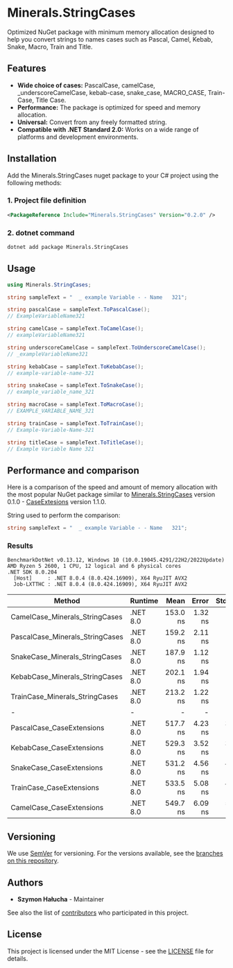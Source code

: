 # Minerals.StringCases

Optimized NuGet package with minimum memory allocation designed to help you convert strings to names cases such as Pascal, Camel, Kebab, Snake, Macro, Train and Title.

## Features

- **Wide choice of cases:** PascalCase, camelCase, _underscoreCamelCase, kebab-case, snake_case, MACRO_CASE, Train-Case, Title Case.
- **Performance:** The package is optimized for speed and memory allocation.
- **Universal:** Convert from any freely formatted string.
- **Compatible with .NET Standard 2.0:** Works on a wide range of platforms and development environments.

## Installation

Add the Minerals.StringCases nuget package to your C# project using the following methods:

### 1. Project file definition

```xml
<PackageReference Include="Minerals.StringCases" Version="0.2.0" />
```

### 2. dotnet command

```bat
dotnet add package Minerals.StringCases
```

## Usage

```csharp
using Minerals.StringCases;

string sampleText = "  _ example Variable - - Name   321";

string pascalCase = sampleText.ToPascalCase();
// ExampleVariableName321

string camelCase = sampleText.ToCamelCase();
// exampleVariableName321

string underscoreCamelCase = sampleText.ToUnderscoreCamelCase();
// _exampleVariableName321

string kebabCase = sampleText.ToKebabCase();
// example-variable-name-321

string snakeCase = sampleText.ToSnakeCase();
// example_variable_name_321

string macroCase = sampleText.ToMacroCase();
// EXAMPLE_VARIABLE_NAME_321

string trainCase = sampleText.ToTrainCase();
// Example-Variable-Name-321

string titleCase = sampleText.ToTitleCase();
// Example Variable Name 321
```

## Performance and comparison

Here is a comparison of the speed and amount of memory allocation with the most popular NuGet package similar to [Minerals.StringCases](https://www.nuget.org/packages/Minerals.StringCases/) version 0.1.0 - [CaseExtesions](https://www.nuget.org/packages/CaseExtensions/) version 1.1.0.

String used to perform the comparison:

```csharp
string sampleText = "  _ example Variable - - Name   321";
```

### Results

```log
BenchmarkDotNet v0.13.12, Windows 10 (10.0.19045.4291/22H2/2022Update)
AMD Ryzen 5 2600, 1 CPU, 12 logical and 6 physical cores
.NET SDK 8.0.204
  [Host]     : .NET 8.0.4 (8.0.424.16909), X64 RyuJIT AVX2
  Job-LXTTHC : .NET 8.0.4 (8.0.424.16909), X64 RyuJIT AVX2
```

| Method                          | Runtime  | Mean     | Error   | StdDev  | Gen0   | Allocated |
|-------------------------------- |--------- |---------:|--------:|--------:|-------:|----------:|
| CamelCase_Minerals_StringCases  | .NET 8.0 | 153.0 ns | 1.32 ns | 1.03 ns | 0.0343 |     144 B |
| PascalCase_Minerals_StringCases | .NET 8.0 | 159.2 ns | 2.11 ns | 1.98 ns | 0.0343 |     144 B |
| SnakeCase_Minerals_StringCases  | .NET 8.0 | 187.9 ns | 1.12 ns | 1.00 ns | 0.0362 |     152 B |
| KebabCase_Minerals_StringCases  | .NET 8.0 | 202.1 ns | 1.94 ns | 1.82 ns | 0.0362 |     152 B |
| TrainCase_Minerals_StringCases  | .NET 8.0 | 213.2 ns | 1.22 ns | 1.08 ns | 0.0362 |     152 B |
| -                               | -        | -        | -       | -       | -      |     -     |
| PascalCase_CaseExtensions       | .NET 8.0 | 517.7 ns | 4.23 ns | 3.96 ns | 0.0973 |     408 B |
| KebabCase_CaseExtensions        | .NET 8.0 | 529.3 ns | 3.52 ns | 3.29 ns | 0.0992 |     416 B |
| SnakeCase_CaseExtensions        | .NET 8.0 | 531.2 ns | 4.56 ns | 4.26 ns | 0.0992 |     416 B |
| TrainCase_CaseExtensions        | .NET 8.0 | 533.5 ns | 5.08 ns | 4.50 ns | 0.0992 |     416 B |
| CamelCase_CaseExtensions        | .NET 8.0 | 549.7 ns | 6.09 ns | 5.69 ns | 0.0973 |     408 B |

## Versioning

We use [SemVer](http://semver.org/) for versioning. For the versions available, see the [branches on this repository](https://github.com/SzymonHalucha/Minerals.StringCases/branches).

## Authors

- **Szymon Hałucha** - Maintainer

See also the list of [contributors](https://github.com/SzymonHalucha/Minerals.StringCases/contributors) who participated in this project.

## License

This project is licensed under the MIT License - see the [LICENSE](./LICENSE) file for details.
